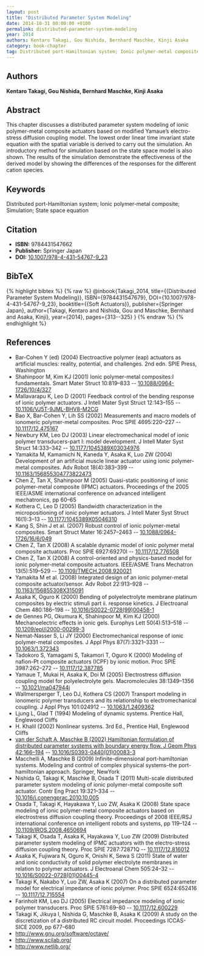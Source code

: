 ```yaml
---
layout: post
title: "Distributed Parameter System Modeling"
date: 2014-10-31 00:00:00 +0100
permalink: distributed-parameter-system-modeling
year: 2014
authors: Kentaro Takagi, Gou Nishida, Bernhard Maschke, Kinji Asaka
category: book-chapter
tag: Distributed port-Hamiltonian system; Ionic polymer-metal composite; Simulation; State space equation
---
```

 
## Authors
**Kentaro Takagi, Gou Nishida, Bernhard Maschke, Kinji Asaka**
 
## Abstract
This chapter discusses a distributed parameter system modeling of ionic polymer-metal composite actuators based on modified Yamaue’s electro-stress diffusion coupling model. The lowest order linear time invariant state equation with the spatial variable is derived to carry out the simulation. An introductory method for simulation based on the state space model is also shown. The results of the simulation demonstrate the effectiveness of the derived model by showing the differences of the responses for the different cation species.
 
## Keywords
Distributed port-Hamiltonian system; Ionic polymer-metal composite; Simulation; State space equation
 
## Citation
- **ISBN:** 9784431547662
- **Publisher:** Springer Japan
- **DOI:** [10.1007/978-4-431-54767-9_23](https://doi.org/10.1007/978-4-431-54767-9_23)
 
## BibTeX
{% highlight bibtex %}
{% raw %}
@inbook{Takagi_2014,
  title={{Distributed Parameter System Modeling}},
  ISBN={9784431547679},
  DOI={10.1007/978-4-431-54767-9_23},
  booktitle={{Soft Actuators}},
  publisher={Springer Japan},
  author={Takagi, Kentaro and Nishida, Gou and Maschke, Bernhard and Asaka, Kinji},
  year={2014},
  pages={313--325}
}
{% endraw %}
{% endhighlight %}
 
## References
- Bar-Cohen Y (ed) (2004) Electroactive polymer (eap) actuators as artificial muscles: reality, potential, and challenges. 2nd edn. SPIE Press, Washington
- Shahinpoor M, Kim KJ (2001) Ionic polymer-metal composites:I fundamentals. Smart Mater Struct 10:819–833 -- [10.1088/0964-1726/10/4/327](https://doi.org/10.1088/0964-1726/10/4/327)
- Mallavarapu K, Leo D (2001) Feedback control of the bending response of ionic polymer actuators. J Intell Mater Syst Struct 12:143–155 -- [10.1106/VJ5T-9JML-BHV8-M2CG](https://doi.org/10.1106/VJ5T-9JML-BHV8-M2CG)
- Bao X, Bar-Cohen Y, Lih SS (2002) Measurements and macro models of ionomeric polymer-metal composites. Proc SPIE 4695:220–227 -- [10.1117/12.475167](https://doi.org/10.1117/12.475167)
- Newbury KM, Leo DJ (2003) Linear electromechanical model of ionic polymer transducers-part I: model development. J Intell Mater Syst Struct 14:333–342 -- [10.1177/1045389X03034976](https://doi.org/10.1177/1045389X03034976)
- Yamakita M, Kamamichi N, Kaneda Y, Asaka K, Luo ZW (2004) Development of an artificial muscle linear actuator using ionic polymer-metal composites. Adv Robot 18(4):383–399 -- [10.1163/156855304773822473](https://doi.org/10.1163/156855304773822473)
- Chen Z, Tan X, Shahinpoor M (2005) Quasi-static positioning of ionic polymer-metal composite (IPMC) actuators. Proceedings of the 2005 IEEE/ASME international conference on advanced intelligent mechatronics, pp 60–65
- Kothera C, Leo D (2005) Bandwidth characterization in the micropositioning of ionic polymer actuators. J Intell Mater Syst Struct 16(1):3–13 -- [10.1177/1045389X05046310](https://doi.org/10.1177/1045389X05046310)
- Kang S, Shin J et al. (2007) Robust control of ionic polymer-metal composites. Smart Struct Mater 16:2457–2463 -- [10.1088/0964-1726/16/6/049](https://doi.org/10.1088/0964-1726/16/6/049)
- Chen Z, Tan X (2008) A scalable dynamic model of ionic polymer metal composite actuators. Proc SPIE 6927:69270I -- [10.1117/12.776508](https://doi.org/10.1117/12.776508)
- Chen Z, Tan X (2008) A control-oriented and physics-based model for ionic polymer-metal composite actuators. IEEE/ASME Trans Mechatron 13(5):519–529 -- [10.1109/TMECH.2008.920021](https://doi.org/10.1109/TMECH.2008.920021)
- Yamakita M et al. (2008) Integrated design of an ionic polymer-metal composite actuator/sensor. Adv Robot 22:913–928 -- [10.1163/156855308X315091](https://doi.org/10.1163/156855308X315091)
- Asaka K, Oguro K (2000) Bending of polyelectrolyte membrane platinum composites by electric stimuli part ii. response kinetics. J Electroanal Chem 480:186–198 -- [10.1016/S0022-0728(99)00458-1](https://doi.org/10.1016/S0022-0728(99)00458-1)
- de Gennes PG, Okumura K, Shahinpoor M, Kim KJ (2000) Mechanoelectric effects in ionic gels. Europhys Lett 50(4):513–518 -- [10.1209/epl/i2000-00299-3](https://doi.org/10.1209/epl/i2000-00299-3)
- Nemat-Nasser S, Li JY (2000) Electromechanical response of ionic polymer-metal composites. J Appl Phys 87(7):3321–3331 -- [10.1063/1.372343](https://doi.org/10.1063/1.372343)
- Tadokoro S, Yamagami S, Takamori T, Oguro K (2000) Modeling of nafion-Pt composite actuators (ICPF) by ionic motion. Proc SPIE 3987:262–272 -- [10.1117/12.387785](https://doi.org/10.1117/12.387785)
- Yamaue T, Mukai H, Asaka K, Doi M (2005) Electrostress diffusion coupling model for polyelectrolyte gels. Macromolecules 38:1349–1356 -- [10.1021/ma047944j](https://doi.org/10.1021/ma047944j)
- Wallmersperger T, Leo DJ, Kothera CS (2007) Transport modeling in ionomeric polymer transducers and its relationship to electromechanical coupling. J Appl Phys 101:024912 -- [10.1063/1.2409362](https://doi.org/10.1063/1.2409362)
- Ljung L, Glad T (1994) Modeling of dynamic systems. Prentice Hall, Englewood Cliffs
- H. Khalil (2002) Nonlinear systems. 3rd Ed., Prentice Hall, Englewood Cliffs
- [van der Schaft A, Maschke B (2002) Hamiltonian formulation of distributed parameter systems with boundary energy flow. J Geom Phys 42:166–194](hamiltonian-formulation-of-distributed-parameter-systems-with-boundary-energy-flow) -- [10.1016/S0393-0440(01)00083-3](https://doi.org/10.1016/S0393-0440(01)00083-3)
- Macchelli A, Maschke B (2009) Infinite-dimensional port-hamiltonian systems. Modeling and control of complex physical systems–the port-hamiltonian approach. Springer, NewYork
- Nishida G, Takagi K, Maschke B, Osada T (2011) Multi-scale distributed parameter system modeling of ionic polymer-metal composite soft actuator. Contr Eng Pract 19:321–334 -- [10.1016/j.conengprac.2010.10.005](https://doi.org/10.1016/j.conengprac.2010.10.005)
- Osada T, Takagi K, Hayakawa Y, Luo ZW, Asaka K (2008) State space modeling of ionic polymer-metal composite actuators based on electrostress diffusion coupling theory. Proceedings of 2008 IEEE/RSJ international conference on intelligent robots and systems, pp 119–124 -- [10.1109/IROS.2008.4650694](https://doi.org/10.1109/IROS.2008.4650694)
- Takagi K, Osada T, Asaka K, Hayakawa Y, Luo ZW (2009) Distributed parameter system modeling of IPMC actuators with the electro-stress diffusion coupling theory. Proc SPIE 7287:72871Q -- [10.1117/12.816012](https://doi.org/10.1117/12.816012)
- Asaka K, Fujiwara N, Oguro K, Onishi K, Sewa S (2011) State of water and ionic conductivity of solid polymer electrolyte membranes in relation to polymer actuators. J Electroanal Chem 505:24–32 -- [10.1016/S0022-0728(01)00445-4](https://doi.org/10.1016/S0022-0728(01)00445-4)
- Takagi K, Nakabo Y, Luo ZW, Asaka K (2007) On a distributed parameter model for electrical impedance of ionic polymer. Proc SPIE 6524:652416 -- [10.1117/12.715554](https://doi.org/10.1117/12.715554)
- Farinholt KM, Leo DJ (2005) Electrical impedance modeling of ionic polymer transducers. Proc SPIE 5761:69–80 -- [10.1117/12.600229](https://doi.org/10.1117/12.600229)
- Takagi K, Jikuya I, Nishida G, Maschke B, Asaka K (2009) A study on the discretization of a distributed RC circuit model. Proceedings ICCAS-SICE 2009, pp 677–680
- http://www.gnu.org/software/octave/
- http://www.scilab.org/
- http://www.netlib.org/

